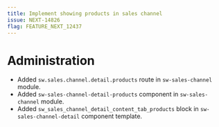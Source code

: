```yaml
---
title: Implement showing products in sales channel
issue: NEXT-14826
flag: FEATURE_NEXT_12437
---
```

# Administration
* Added `sw.sales.channel.detail.products` route in `sw-sales-channel` module.
* Added `sw-sales-channel-detail-products` component in `sw-sales-channel` module.
* Added `sw_sales_channel_detail_content_tab_products` block in `sw-sales-channel-detail` component template.
